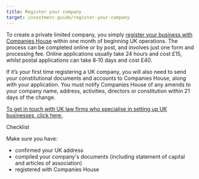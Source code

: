 ```yaml
---
title: Register your company
target: investment-guide/register-your-company
---
```


To create a private limited company, you simply [register your business with Companies House](https://www.gov.uk/register-as-an-overseas-company) within one month of beginning UK operations. The process can be completed online or by post, and involves just one form and processing fee. Online applications usually take 24 hours and cost £15, whilst postal applications can take 8‐10 days and cost £40.

If it’s your first time registering a UK company, you will also need to send your constitutional documents and accounts to Companies House, along with your application. You must notify Companies House of any amends to your company name, address, activities, directors or constitution within 21 days of the change. 

[To get in touch with UK law firms who specialise in setting up UK businesses, click here.](https://www.gov.uk/government/uploads/system/uploads/attachment_data/file/524056/Investor_Support_Directory_of_UK_Advisory_Network_May_2016.pdf)

Checklist

Make sure you have:

- confirmed your UK address
- compiled your company's documents (including statement of capital and articles of association)
- registered with Companies House